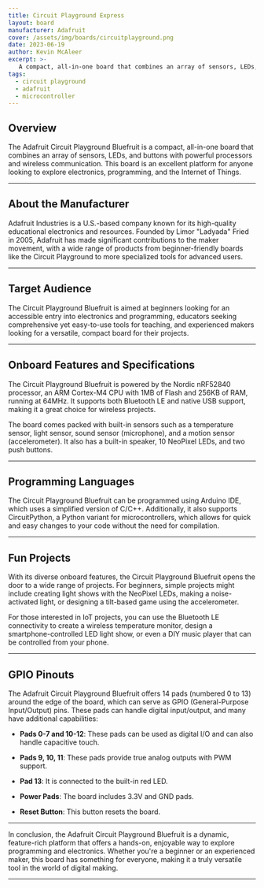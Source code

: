 ```yaml
---
title: Circuit Playground Express
layout: board
manufacturer: Adafruit
cover: /assets/img/boards/circuitplayground.png
date: 2023-06-19
author: Kevin McAleer
excerpt: >-
   A compact, all-in-one board that combines an array of sensors, LEDs, and buttons with powerful processors and wireless communication
tags:
  - circuit playground
  - adafruit
  - microcontroller
---
```


## Overview

The Adafruit Circuit Playground Bluefruit is a compact, all-in-one board that combines an array of sensors, LEDs, and buttons with powerful processors and wireless communication. This board is an excellent platform for anyone looking to explore electronics, programming, and the Internet of Things.

---

## About the Manufacturer

Adafruit Industries is a U.S.-based company known for its high-quality educational electronics and resources. Founded by Limor "Ladyada" Fried in 2005, Adafruit has made significant contributions to the maker movement, with a wide range of products from beginner-friendly boards like the Circuit Playground to more specialized tools for advanced users.

---

## Target Audience

The Circuit Playground Bluefruit is aimed at beginners looking for an accessible entry into electronics and programming, educators seeking comprehensive yet easy-to-use tools for teaching, and experienced makers looking for a versatile, compact board for their projects. 

---

## Onboard Features and Specifications

The Circuit Playground Bluefruit is powered by the Nordic nRF52840 processor, an ARM Cortex-M4 CPU with 1MB of Flash and 256KB of RAM, running at 64MHz. It supports both Bluetooth LE and native USB support, making it a great choice for wireless projects.

The board comes packed with built-in sensors such as a temperature sensor, light sensor, sound sensor (microphone), and a motion sensor (accelerometer). It also has a built-in speaker, 10 NeoPixel LEDs, and two push buttons.

---

## Programming Languages

The Circuit Playground Bluefruit can be programmed using Arduino IDE, which uses a simplified version of C/C++. Additionally, it also supports CircuitPython, a Python variant for microcontrollers, which allows for quick and easy changes to your code without the need for compilation.

---

## Fun Projects

With its diverse onboard features, the Circuit Playground Bluefruit opens the door to a wide range of projects. For beginners, simple projects might include creating light shows with the NeoPixel LEDs, making a noise-activated light, or designing a tilt-based game using the accelerometer.

For those interested in IoT projects, you can use the Bluetooth LE connectivity to create a wireless temperature monitor, design a smartphone-controlled LED light show, or even a DIY music player that can be controlled from your phone.

---

## GPIO Pinouts

The Adafruit Circuit Playground Bluefruit offers 14 pads (numbered 0 to 13) around the edge of the board, which can serve as GPIO (General-Purpose Input/Output) pins. These pads can handle digital input/output, and many have additional capabilities:

- **Pads 0-7 and 10-12**: These pads can be used as digital I/O and can also handle capacitive touch.

- **Pads 9, 10, 11**: These pads provide true analog outputs with PWM support.

- **Pad 13**: It is connected to the built-in red LED.

- **Power Pads**: The board includes 3.3V and GND pads.

- **Reset Button**: This button resets the board.

---

In conclusion, the Adafruit Circuit Playground Bluefruit is a dynamic, feature-rich platform that offers a hands-on, enjoyable way to explore programming and electronics. Whether you're a beginner or an experienced maker, this board has something for everyone, making it a truly versatile tool in the world of digital making.

---
